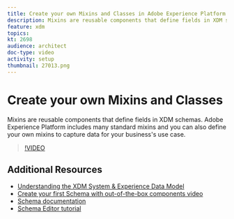 ```yaml
---
title: Create your own Mixins and Classes in Adobe Experience Platform
description: Mixins are reusable components that define fields in XDM schemas. Adobe Experience Platform includes many standard mixins and you can also define your own mixins to capture data for your business's use case.
feature: xdm
topics:
kt: 2698
audience: architect
doc-type: video
activity: setup
thumbnail: 27013.png
---
```


# Create your own Mixins and Classes

Mixins are reusable components that define fields in XDM schemas. Adobe Experience Platform includes many standard mixins and you can also define your own mixins to capture data for your business's use case.

>[!VIDEO](https://video.tv.adobe.com/v/27013?quality=12&learn=on)

## Additional Resources

* [Understanding the XDM System & Experience Data Model](understanding-the-xdm-system-and-experience-data-model.md)
* [Create your first Schema with out-of-the-box components video](create-your-first-schema-with-out-of-the-box-components.md)
* [Schema documentation](https://www.adobe.io/apis/experienceplatform/home/xdm.html)
* [Schema Editor tutorial](https://www.adobe.com/go/xdm-schema-editor-tutorial-en)